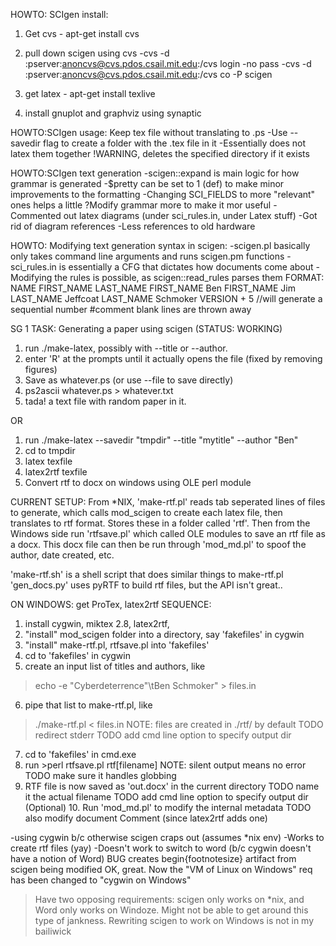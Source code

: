 HOWTO: SCIgen install:
1. Get cvs - apt-get install cvs
2. pull down scigen using cvs
	-cvs -d :pserver:anoncvs@cvs.pdos.csail.mit.edu:/cvs login
	-no pass
	-cvs -d :pserver:anoncvs@cvs.pdos.csail.mit.edu:/cvs co -P scigen

3. get latex - apt-get install texlive

4. install gnuplot and graphviz using synaptic

HOWTO:SCIgen usage:
Keep tex file without translating to .ps
-Use --savedir flag to create a folder with the .tex file in it
-Essentially does not latex them together
!WARNING, deletes the specified directory if it exists

HOWTO:SCIgen text generation
-scigen::expand is main logic for how grammar is generated
-$pretty can be set to 1 (def) to make minor improvements to the formatting
-Changing SCI_FIELDS to more "relevant" ones helps a little
?Modify grammar more to make it mor useful 
-Commented out latex diagrams (under sci_rules.in, under Latex stuff)
-Got rid of diagram references
-Less references to old hardware

HOWTO: Modifying text generation syntax in scigen:
-scigen.pl basically only takes command line arguments and runs scigen.pm functions
-sci_rules.in is essentially a CFG that dictates how documents come about
-Modifying the rules is possible, as scigen::read_rules parses them
FORMAT:
NAME FIRST_NAME LAST_NAME
FIRST_NAME Ben
FIRST_NAME Jim
LAST_NAME Jeffcoat
LAST_NAME Schmoker
VERSION + 5 //will generate a sequential number
#comment
blank lines are thrown away


SG 1 TASK: Generating a paper using scigen (STATUS: WORKING)
1. run ./make-latex, possibly with --title or --author.
2. enter 'R' at the prompts until it actually opens the file (fixed by removing figures)
3. Save as whatever.ps (or use --file to save directly)
4. ps2ascii whatever.ps > whatever.txt
5. tada! a text file with random paper in it.

OR
1. run ./make-latex --savedir "tmpdir" --title "mytitle" --author "Ben"
2. cd to tmpdir
3. latex texfile
4. latex2rtf texfile
5. Convert rtf to docx on windows using OLE perl module

CURRENT SETUP: From *NIX, 'make-rtf.pl' reads tab seperated lines of files to generate, which calls mod_scigen to create each latex file, then translates to rtf format. Stores these in a folder called 'rtf'. Then from the Windows side run 'rtfsave.pl' which called OLE modules to save an rtf file as a docx. This docx file can then be run through 'mod_md.pl' to spoof the author, date created, etc.

'make-rtf.sh' is a shell script that does similar things to make-rtf.pl
'gen_docs.py' uses pyRTF to build rtf files, but the API isn't great..

ON WINDOWS: get ProTex, latex2rtf
SEQUENCE:
1. install cygwin, miktex 2.8, latex2rtf,
2. "install" mod_scigen folder into a directory, say 'fakefiles' in cygwin
3. "install" make-rtf.pl, rtfsave.pl into 'fakefiles'
4. cd to 'fakefiles' in cygwin
5. create an input list of titles and authors, like 
>echo -e "Cyberdeterrence"\tBen Schmoker" > files.in
6. pipe that list to make-rtf.pl, like 
> ./make-rtf.pl < files.in
NOTE: files are created in ./rtf/ by default
TODO redirect stderr
TODO add cmd line option to specify output dir
7. cd to 'fakefiles' in cmd.exe
8. run >perl rtfsave.pl rtf\[filename] 
NOTE: silent output means no error
TODO make sure it handles globbing
9. RTF file is now saved as 'out.docx' in the current directory
TODO name it the actual filename
TODO add cmd line option to specify output dir
(Optional) 10. Run 'mod_md.pl' to modify the internal metadata 
TODO also modify document Comment (since latex2rtf adds one)


-using cygwin b/c otherwise scigen craps out (assumes *nix env)
-Works to create rtf files (yay)
-Doesn't work to switch to word (b/c cygwin doesn't have a notion of Word)
BUG creates begin\{footnotesize} artifact from scigen being modified
OK, great. Now the "VM of Linux on Windows" req has been changed to "cygwin on Windows"
>Have two opposing requirements: scigen only works on *nix, and Word only works on Windoze. Might not be able to get around this type of jankness. Rewriting scigen to work on Windows is not in my bailiwick

